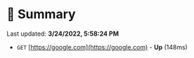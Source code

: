 # 📖 Summary
Last updated: **3/24/2022, 5:58:24 PM**

- `GET` [https://google.com](https://google.com) - **Up** (148ms)
